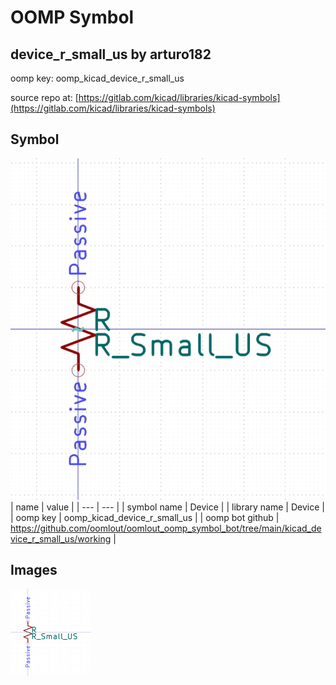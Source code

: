 # OOMP Symbol  
## device_r_small_us  by arturo182  
  
oomp key: oomp_kicad_device_r_small_us  
  
source repo at: [https://gitlab.com/kicad/libraries/kicad-symbols](https://gitlab.com/kicad/libraries/kicad-symbols)  
## Symbol  
  
[![working.png](working_600.png)](working.png)  
| name | value | 
| --- | --- | 
| symbol name | Device | 
| library name | Device | 
| oomp key | oomp_kicad_device_r_small_us | 
| oomp bot github | https://github.com/oomlout/oomlout_oomp_symbol_bot/tree/main/kicad_device_r_small_us/working | 
## Images  
  
[![working.png](working_140.png)](working.png)  

